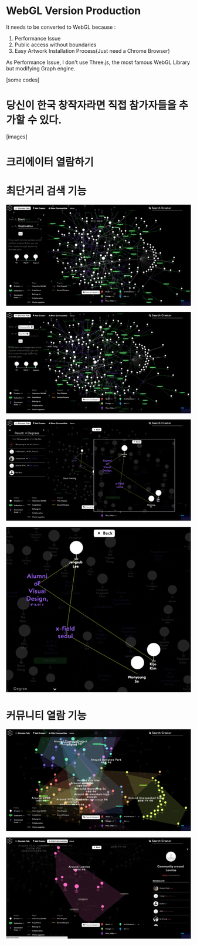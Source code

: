# WebGL Version Production

It needs to be converted to WebGL because : 

1. Performance Issue
2. Public access without boundaries
3. Easy Artwork Installation Process(Just need a Chrome Browser)

As Performance Issue, I don't use Three.js, the most famous WebGL Library but 
modifying Graph engine. 

[some codes]

# 당신이 한국 창작자라면 직접 참가자들을 추가할 수 있다.

[images]

# 크리에이터 열람하기 



# 최단거리 검색 기능 

![WebGL Connection 01](../project_images/04_webgl_production/connection_01.png?raw=true "WebGL Connection 01")

![WebGL Connection 02](../project_images/04_webgl_production/connection_02.png?raw=true "WebGL Connection 02")

![WebGL Connection 03](../project_images/04_webgl_production/connection_03.png?raw=true "WebGL Connection 03")

![WebGL Connection 03](../project_images/04_webgl_production/connection_04.png?raw=true "WebGL Connection 03")



# 커뮤니티 열람 기능 

![WebGL Community 01](../project_images/04_webgl_production/community_01.png?raw=true "WebGL Community 01")

![WebGL Community 02](../project_images/04_webgl_production/community_02.png?raw=true "WebGL Community 02")


